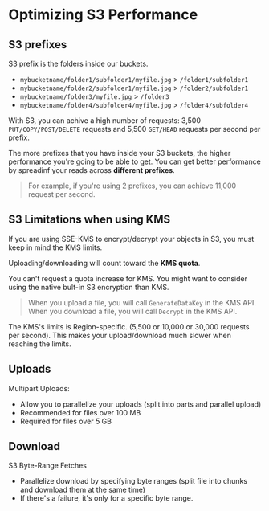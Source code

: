 # Optimizing S3 Performance

## S3 prefixes

S3 prefix is the folders inside our buckets.

- `mybucketname/folder1/subfolder1/myfile.jpg` > `/folder1/subfolder1`
- `mybucketname/folder2/subfolder1/myfile.jpg` > `/folder2/subfolder1`
- `mybucketname/folder3/myfile.jpg` > `/folder3`
- `mybucketname/folder4/subfolder4/myfile.jpg` > `/folder4/subfolder4`

With S3, you can achive a high number of requests: 3,500 `PUT/COPY/POST/DELETE` requests and 5,500 `GET/HEAD` requests per second per prefix.

The more prefixes that you have inside your S3 buckets,
the higher performance you're going to be able to get.
You can get better performance by spreadinf your reads across **different prefixes**.

> For example, if you're using 2 prefixes, you can achieve 11,000 request per second.


## S3 Limitations when using KMS

If you are using SSE-KMS to encrypt/decrypt your objects in S3, you must keep in mind the KMS limits.

Uploading/downloading will count toward the **KMS quota**.

You can't request a quota increase for KMS. You might want to consider using the native bult-in S3 encryption than KMS.

> When you upload a file, you will call `GenerateDataKey` in the KMS API. When you download a file, you will call `Decrypt` in the KMS API.

The KMS's limits is Region-specific. (5,500 or 10,000 or 30,000 requests per second). This makes your upload/download much slower when reaching the limits.


## Uploads

Multipart Uploads:
- Allow you to parallelize your uploads (split into parts and parallel upload)
- Recommended for files over 100 MB
- Required for files over 5 GB


## Download

S3 Byte-Range Fetches
- Parallelize download by specifying byte ranges (split file into chunks and download them at the same time)
- If there's a failure, it's only for a specific byte range.